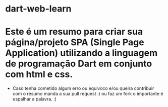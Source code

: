 # dart-web-learn
# Este é um resumo para criar sua página/projeto SPA (Single Page Application) utilizando a linguagem de programação Dart em conjunto com html e css.
* Caso tenha cometido algum erro ou equivoco e/ou queira contribuir com o resumo manda a sua pull request :) ou faz um fork o importante é espalhar a palavra. :)
